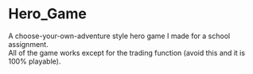 # Hero_Game

A choose-your-own-adventure style hero game I made for a school assignment. <br/>
All of the game works except for the trading function (avoid this and it is 100% playable).
